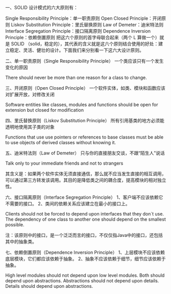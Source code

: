一、SOLID
设计模式的六大原则有：

Single Responsibility Principle：单一职责原则
Open Closed Principle：开闭原则
Liskov Substitution Principle：里氏替换原则
Law of Demeter：迪米特法则
Interface Segregation Principle：接口隔离原则
Dependence Inversion Principle：依赖倒置原则
把这六个原则的首字母联合起来（两个 L 算做一个）就是 SOLID （solid，稳定的），其代表的含义就是这六个原则结合使用的好处：建立稳定、灵活、健壮的设计。下面我们来分别看一下这六大设计原则。

二、单一职责原则（Single Responsibility Principle）
一个类应该只有一个发生变化的原因

There should never be more than one reason for a class to change.


三、开闭原则（Open Closed Principle）
一个软件实体，如类、模块和函数应该对扩展开放，对修改关闭

Software entities like classes, modules and functions should be open for extension but closed for modification


四、里氏替换原则（Liskov Substitution Principle）
所有引用基类的地方必须能透明地使用其子类的对象

Functions that use use pointers or references to base classes must be able to use objects of derived classes without knowing it.


五、迪米特法则（Law of Demeter）
只与你的直接朋友交谈，不跟“陌生人”说话

Talk only to your immediate friends and not to strangers

其含义是：如果两个软件实体无须直接通信，那么就不应当发生直接的相互调用，可以通过第三方转发该调用。其目的是降低类之间的耦合度，提高模块的相对独立性。


六、接口隔离原则（Interface Segregation Principle）
1、客户端不应该依赖它不需要的接口。
2、类间的依赖关系应该建立在最小的接口上。

Clients should not be forced to depend upon interfaces that they don`t use.
The dependency of one class to another one should depend on the smallest possible.

注：该原则中的接口，是一个泛泛而言的接口，不仅仅指Java中的接口，还包括其中的抽象类。


七、依赖倒置原则（Dependence Inversion Principle）
1、上层模块不应该依赖底层模块，它们都应该依赖于抽象。
2、抽象不应该依赖于细节，细节应该依赖于抽象。

High level modules should not depend upon low level modules. Both should depend upon abstractions.
Abstractions should not depend upon details. Details should depend upon abstractions.
